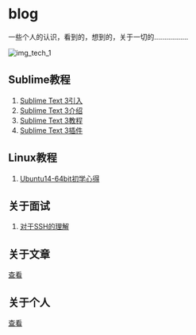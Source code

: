 # blog
一些个人的认识，看到的，想到的，关于一切的.................

![img_tech_1]

## Sublime教程

1. [Sublime Text 3引入][link_tech_1]
2. [Sublime Text 3介绍][link_tech_2]
3. [Sublime Text 3教程][link_tech_3]
4. [Sublime Text 3插件][link_tech_4]

## Linux教程

1. [Ubuntu14-64bit初学心得][link_tech_linux_1]

## 关于面试

1. [对于SSH的理解][link_job_ssh]


## 关于文章

[查看][link_me_2]

## 关于个人

[查看][link_me_1]










[link_tech_1]:https://github.com/star45/blog/blob/master/blogTech/SublimeText3/1_ST3引入.md  "关于Sublime Text 引入介绍" 
[link_tech_2]:https://github.com/star45/blog/blob/master/blogTech/SublimeText3/2_ST3介绍.md  "关于Sublime Text 3 自身介绍" 
[link_tech_3]:https://github.com/star45/blog/blob/master/blogTech/SublimeText3/3_ST3教程.md  "关于Sublime Text 3 教程介绍" 
[link_tech_4]:https://github.com/star45/blog/blob/master/blogTech/SublimeText3/4_ST3插件.md  "关于Sublime Text 3 插件介绍" 

[link_job_ssh]:https://github.com/star45/blog/blob/master/blogTech/Job/ssh.md  "关于工作中的ssh的认识" 


[link_tech_linux_1]:https://github.com/star45/blog/blob/master/blogTech/Linux/学习linux-Ubuntu14-64bit服务器版本-接触.md  "关于Ubuntu14-34bit的使用"

[link_me_1]:http://weibo.com/starsxlk  "个人微博"
[link_me_2]:http://blog.csdn.net/yangwangxlk  "个人博客"
 

[img_tech_1]:https://github.com/star45/blog/blob/master/blogTech/a.jpg "刘若英" 


